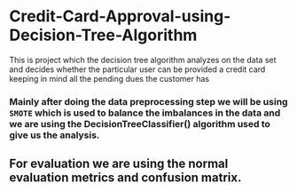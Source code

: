 # Credit-Card-Approval-using-Decision-Tree-Algorithm
This is project which the decision tree algorithm analyzes on the data set and decides whether the particular user can be provided  a credit card keeping in mind all the pending dues the customer has

### Mainly after doing the data preprocessing step we will be using `SMOTE` which is used to balance the imbalances in the data and we are using the DecisionTreeClassifier() algorithm used to give us the analysis.
## For evaluation we are using the normal evaluation metrics and confusion matrix.

